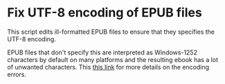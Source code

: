 # Fix UTF-8 encoding of EPUB files

This script edits ill-formatted EPUB files to ensure that they specifies the UTF-8 encoding.

EPUB files that don't specify this are interpreted as Windows-1252 characters by default on many platforms and the resulting ebook has a lot of unwanted characters. This [this link](https://string-functions.com/encodingtable.aspx?encoding=65001&decoding=1252) for more details on the encoding errors.
